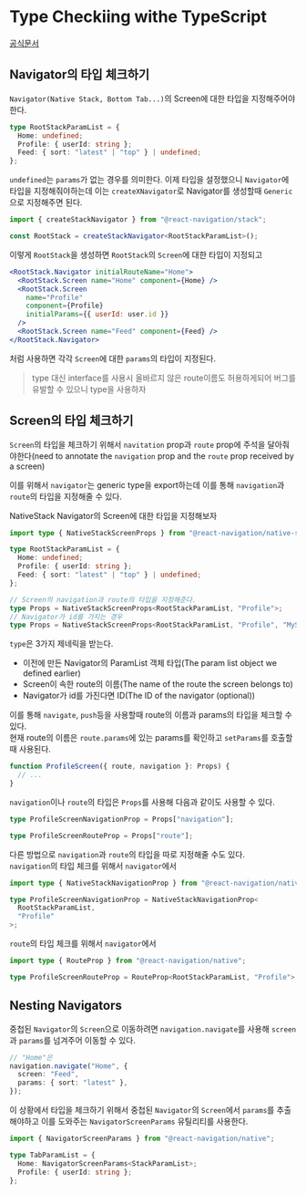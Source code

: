 # Type Checkiing withe TypeScript

[공식문서](https://reactnavigation.org/docs/typescript/)

## Navigator의 타입 체크하기

`Navigator(Native Stack, Bottom Tab...)`의 Screen에 대한 타입을 지정해주어야한다.

```typescript
type RootStackParamList = {
  Home: undefined;
  Profile: { userId: string };
  Feed: { sort: "latest" | "top" } | undefined;
};
```

`undefined`는 `params`가 없는 경우를 의미한다. 이제 타입을 설정했으니 `Navigator`에 타입을 지정해줘야하는데 이는 `createXNavigator`로 Navigator를 생성할때 `Generic`으로 지정해주면 된다.

```typescript
import { createStackNavigator } from "@react-navigation/stack";

const RootStack = createStackNavigator<RootStackParamList>();
```

이렇게 `RootStack`을 생성하면 `RootStack`의 `Screen`에 대한 타입이 지정되고

```jsx
<RootStack.Navigator initialRouteName="Home">
  <RootStack.Screen name="Home" component={Home} />
  <RootStack.Screen
    name="Profile"
    component={Profile}
    initialParams={{ userId: user.id }}
  />
  <RootStack.Screen name="Feed" component={Feed} />
</RootStack.Navigator>
```

처럼 사용하면 각각 `Screen`에 대한 `params`의 타입이 지정된다.

> type 대신 interface를 사용시 올바르지 않은 route이름도 허용하게되어 버그를 유발할 수 있으니 type을 사용하자

## Screen의 타입 체크하기

`Screen`의 타입을 체크하기 위해서 `navitation` prop과 `route` prop에 주석을 달아줘야한다(need to annotate the `navigation` prop and the `route` prop received by a screen)

이를 위해서 `navigator`는 generic type을 export하는데 이를 통해 `navigation`과 `route`의 타입을 지정해줄 수 있다.

NativeStack Navigator의 Screen에 대한 타입을 지정해보자

```typescript
import type { NativeStackScreenProps } from "@react-navigation/native-stack";

type RootStackParamList = {
  Home: undefined;
  Profile: { userId: string };
  Feed: { sort: "latest" | "top" } | undefined;
};

// Screen의 navigation과 route의 타입을 지정해준다.
type Props = NativeStackScreenProps<RootStackParamList, "Profile">;
// Navigator가 id를 가지는 경우
type Props = NativeStackScreenProps<RootStackParamList, "Profile", "MyStack">;
```

`type`은 3가지 제네릭을 받는다.

- 이전에 만든 Navigator의 ParamList 객체 타입(The param list object we defined earlier)
- Screen이 속한 route의 이름(The name of the route the screen belongs to)
- Navigator가 id를 가진다면 ID(The ID of the navigator (optional))

이를 통해 `navigate`, `push`등을 사용할때 route의 이름과 params의 타입을 체크할 수 있다.  
현재 route의 이름은 `route.params`에 있는 params를 확인하고 `setParams`를 호출할때 사용된다.

```typescript
function ProfileScreen({ route, navigation }: Props) {
  // ...
}
```

`navigation`이나 `route`의 타입은 `Props`를 사용해 다음과 같이도 사용할 수 있다.

```typescript
type ProfileScreenNavigationProp = Props["navigation"];

type ProfileScreenRouteProp = Props["route"];
```

다른 방법으로 `navigation`과 `route`의 타입을 따로 지정해줄 수도 있다.  
`navigation`의 타입 체크를 위해서 `navigator`에서

```typescript
import type { NativeStackNavigationProp } from "@react-navigation/native-stack";

type ProfileScreenNavigationProp = NativeStackNavigationProp<
  RootStackParamList,
  "Profile"
>;
```

`route`의 타입 체크를 위해서 `navigator`에서

```typescript
import type { RouteProp } from "@react-navigation/native";

type ProfileScreenRouteProp = RouteProp<RootStackParamList, "Profile">;
```

## Nesting Navigators

중첩된 `Navigator`의 `Screen`으로 이동하려면 `navigation.navigate`를 사용해 `screen`과 `params`를 넘겨주어 이동할 수 있다.

```typescript
// "Home"은
navigation.navigate("Home", {
  screen: "Feed",
  params: { sort: "latest" },
});
```

이 상황에서 타입을 체크하기 위해서 중첩된 `Navigator`의 `Screen`에서 `params`를 추출해야하고 이를 도와주는 `NavigatorScreenParams` 유틸리티를 사용한다.

```typescript
import { NavigatorScreenParams } from "@react-navigation/native";

type TabParamList = {
  Home: NavigatorScreenParams<StackParamList>;
  Profile: { userId: string };
};
```

